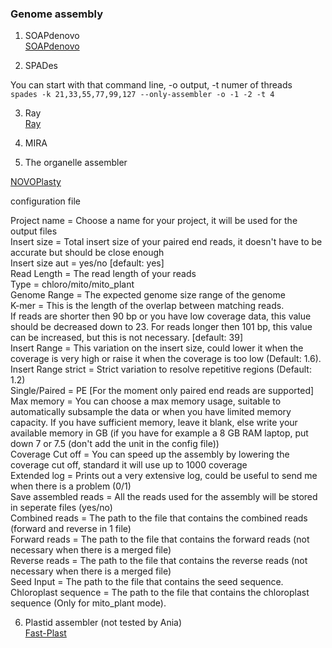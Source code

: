 ### Genome assembly


1. SOAPdenovo  
[SOAPdenovo](https://github.com/aquaskyline/SOAPdenovo2)

2. SPADes

You can start with that command line, -o output, -t numer of threads  
`spades -k 21,33,55,77,99,127 --only-assembler -o -1 -2 -t 4 `  

3. Ray  
[Ray](http://denovoassembler.sourceforge.net/manual.html)

4. MIRA  

5. The organelle assembler  

[NOVOPlasty](https://github.com/ndierckx/NOVOPlasty)

configuration file

Project name         = Choose a name for your project, it will be used for the output files  
Insert size          = Total insert size of your paired end reads, it doesn't have to be accurate but should be close enough  
Insert size aut      = yes/no [default: yes]  
Read Length          = The read length of your reads  
Type                 = chloro/mito/mito_plant  
Genome Range         = The expected genome size range of the genome  
K-mer                = This is the length of the overlap between matching reads.  
                       If reads are shorter then 90 bp or you have low coverage data, this value should be decreased down to 23.
                       For reads longer then 101 bp, this value can be increased, but this is not necessary. [default: 39]  
Insert Range         = This variation on the insert size, could lower it when the coverage is very high or raise it when the
                       coverage is too low (Default: 1.6).  
Insert Range strict  = Strict variation to resolve repetitive regions (Default: 1.2)  
Single/Paired        = PE [For the moment only paired end reads are supported]  
Max memory           = You can choose a max memory usage, suitable to automatically subsample the data or when you have limited
                       memory capacity. If you have sufficient memory, leave it blank, else write your available memory in GB
                       (if you have for example a 8 GB RAM laptop, put down 7 or 7.5 (don't add the unit in the config file))  
Coverage Cut off     = You can speed up the assembly by lowering the coverage cut off, standard it will use up to 1000 coverage  
Extended log         = Prints out a very extensive log, could be useful to send me when there is a problem  (0/1)  
Save assembled reads = All the reads used for the assembly will be stored in seperate files (yes/no)  
Combined reads       = The path to the file that contains the combined reads (forward and reverse in 1 file)  
Forward reads        = The path to the file that contains the forward reads (not necessary when there is a merged file)  
Reverse reads        = The path to the file that contains the reverse reads (not necessary when there is a merged file)  
Seed Input           = The path to the file that contains the seed sequence.   
Chloroplast sequence = The path to the file that contains the chloroplast sequence (Only for mito_plant mode).  


6. Plastid assembler (not tested by Ania)   
[Fast-Plast](https://github.com/mrmckain/Fast-Plast)
